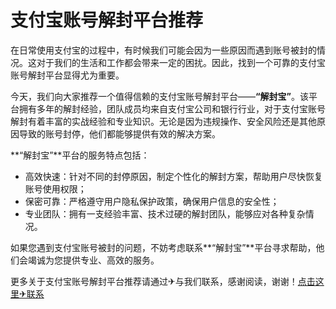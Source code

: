 # 支付宝账号解封平台推荐

在日常使用支付宝的过程中，有时候我们可能会因为一些原因而遇到账号被封的情况。这对于我们的生活和工作都会带来一定的困扰。因此，找到一个可靠的支付宝账号解封平台显得尤为重要。

今天，我们向大家推荐一个值得信赖的支付宝账号解封平台——**“解封宝”**。该平台拥有多年的解封经验，团队成员均来自支付宝公司和银行行业，对于支付宝账号解封有着丰富的实战经验和专业知识。无论是因为违规操作、安全风险还是其他原因导致的账号封停，他们都能够提供有效的解决方案。

**“解封宝”**平台的服务特点包括：
- 高效快速：针对不同的封停原因，制定个性化的解封方案，帮助用户尽快恢复账号使用权限；
- 保密可靠：严格遵守用户隐私保护政策，确保用户信息的安全性；
- 专业团队：拥有一支经验丰富、技术过硬的解封团队，能够应对各种复杂情况。

如果您遇到支付宝账号被封的问题，不妨考虑联系**“解封宝”**平台寻求帮助，他们会竭诚为您提供专业、高效的服务。

更多关于支付宝账号解封平台推荐请通过✈与我们联系，感谢阅读，谢谢！[点击这里✈联系](https://t.me/LM999bot)